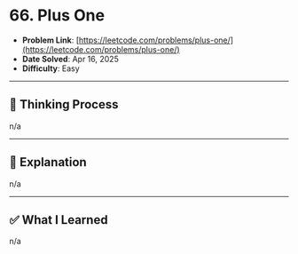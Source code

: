 # 66. Plus One

- **Problem Link**: [https://leetcode.com/problems/plus-one/](https://leetcode.com/problems/plus-one/)
- **Date Solved**: Apr 16, 2025
- **Difficulty**: Easy

---

## 🧠 Thinking Process 
n/a

---

## 🧩 Explanation
n/a

---

## ✅ What I Learned
n/a
